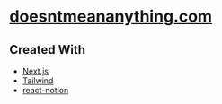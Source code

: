 # [doesntmeananything.com](https://doesntmeananything.com/)

## Created With

- [Next.js](https://nextjs.org/)
- [Tailwind](https://tailwindcss.com/)
- [react-notion](https://github.com/splitbee/react-notion)
